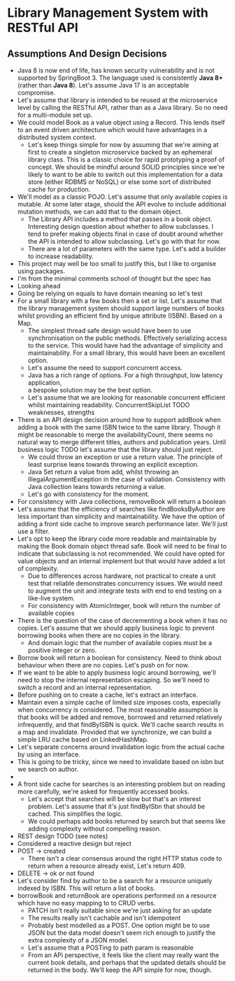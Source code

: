 # Library Management System with RESTful API

## Assumptions And Design Decisions
* Java 8 is now end of life, has known security vulnerability 
and is not supported by SpringBoot 3. The language used is consistently
**Java 8+** (rather than **Java 8**). Let's assume Java 17 is an acceptable compromise.
* Let's assume that library is intended to be reused at the microservice level by
calling the RESTful API, rather than as a Java library. So no need for a multi-module
set up.
* We could model Book as a value object using a Record. This lends itself to an
event driven architecture which would have advantages in a distributed system
context. 
  * Let's keep things simple for now by assuming that we're aiming at first
  to create a singleton microservice backed by an ephemeral library class. 
  This is a classic choice for rapid prototyping a proof of concept. We should be mindful around SOLID principles since we're likely to
  want to be able to switch out this implementation for a data store (either RDBMS or NoSQL) 
  or else some sort of distributed cache for production.
* We'll model as a classic POJO. Let's assume that only available copies is
mutable. At some later stage, should the API evolve to include additional
mutation methods, we can add that to the domain object. 
  * The Library API includes a method that passes in a book object. Interesting 
  design question about whether to allow subclasses. I tend to prefer making objects 
  final in case of doubt around whether the API is intended to allow subclassing.
  Let's go with that for now.
  * There are a lot of parameters with the same type. Let's add a builder to increase
  readability.
* This project may well be too small to justify this, but I like to organise using packages.
* I'm from the minimal comments school of thought but the spec has 
* Looking ahead
* Going be relying on equals to have domain meaning so let's test
* For a small library with a few books then a set or list. Let's assume that the library 
management system should support large numbers of books whilst providing an efficient 
find by unique attribute (ISBN). Based on a Map. 
  * The simplest thread safe design would have been to use synchronisation on the public methods.
  Effectively serializing access to the service. This would have had the advantage of simplicity and maintainability.
  For a small library, this would have been an excellent option.
  * Let's assume the need to support concurrent access.
  * Java has a rich range of options. For a high throughput, low latency application,  
  a bespoke solution may be the best option. 
  * Let's assume that we are looking for reasonable concurrent efficient whilst maintaining
  readability. ConcurrentSkipList TODO weaknesses, strengths
* There is an API design decision around how to support addBook when adding a book with the same 
ISBN twice to the same library. Though it might be reasonable to merge the availabilityCount,
there seems no natural way to merge different titles, authors and publication years. Until
business logic TODO let's assume that the library should just reject. 
  * We could throw an exception or use a return value. The principle of least surprise 
  leans towards throwing an explicit exception.
  * Java Set return a value from add, whilst throwing an IllegalArgumentException in the case
  of validation. Consistency with Java collection leans towards returning a value.
  * Let's go with consistency for the moment.
* For consistency with Java collections, removeBook will return a boolean
* Let's assume that the efficiency of searches like findBooksByAuthor are less important
than simplicity and maintainability. We have the option of adding a front side cache to improve
search performance later. We'll just use a filter.
* Let's opt to keep the library code more readable and maintainable by making the Book domain 
object thread safe. Book will need to be final to indicate that subclassing is not recommended.
We could have opted for value objects and an internal implement but that would have added
a lot of complexity. 
  * Due to differences across hardware, not practical to create a unit test that reliable demonstrates
  concurrency issues. We would need to augment the unit and integrate tests with end to end testing
  on a like-live system. 
  * For consistency with AtomicInteger, book will return the number of available copies
* There is the question of the case of decrementing a book when it has no copies. Let's assume 
that we should apply business logic to prevent borrowing books when there are no copies in the 
library. 
  * And domain logic that the number of available copies must be a positive integer or zero.
* Borrow book will return a boolean for consistency. Need to think about behaviour when there are no copies. 
Let's push on for now.
* If we want to be able to apply business logic around borrowing, we'll need to stop the internal 
representation escaping. So we'll need to switch a record and an internal representation.
* Before pushing on to create a cache, let's extract an interface. 
* Maintain even a simple cache of limited size imposes costs, especially when concurrency is 
considered. The most reasonable assumption is that books will be added and remove, borrowed and returned 
relatively infrequently, and that findByISBN is quick. We'll cache search results in a map and
invalidate. Provided that we synchronize, we can build a simple LRU cache based on LinkedHashMap.
 * Let's separate concerns around invalidation logic from the actual cache by using an interface.
 * This is going to be tricky, since we need to invalidate based on isbn but we search on author.
 * 
* A front side cache for searches is an interesting problem but on reading more carefully, 
we're asked for frequently accessed books. 
  * Let's accept that searches will be slow but that's an interest problem. Let's assume that
  it's just findByISbn that should be cached. This simplifies the logic.
  * We could perhaps add books returned by search but that seems like adding complexity without
  compelling reason.
* REST design TODO (see notes)
 * Considered a reactive design but reject 
 * POST -> created 
   * There isn't a clear consensus around the right HTTP status code to return when a resource already exist,
   Let's return 409. 
 * DELETE -> ok or not found
 * Let's consider find by author to be a search for a resource uniquely indexed by ISBN. This will
return a list of books. 
 * borrowBook and returnBook are operations performed on a resource which have no easy mapping to 
to CRUD verbs. 
   * PATCH isn't really suitable since we're just asking for an update
   * The results really isn't cachable and isn't idempotent
   * Probably best modelled as a POST. One option might be to use JSON but the data model
   doesn't seem rich enough to justify the extra complexity of a JSON model.
   * Let's assume that a POSTing to path param is reasonable
   * From an APi perspective, it feels like the client may really want the current book 
   details, and perhaps that the updated details should be returned in the body.
   We'll keep the API simple for now, though.
   

  




  
